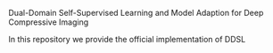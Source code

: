Dual-Domain Self-Supervised Learning and Model Adaption for Deep Compressive Imaging

In this repository we provide the official implementation of DDSL
 
